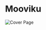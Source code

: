 # Mooviku

![Cover Page](https://github.com/ihsanannashir/movie-web-app/blob/main/public/thumbnail.png?raw=true)